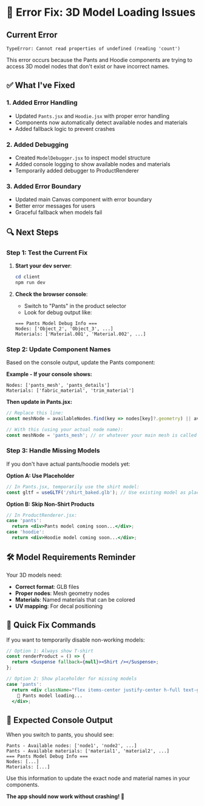 # 🚨 Error Fix: 3D Model Loading Issues

## Current Error
```
TypeError: Cannot read properties of undefined (reading 'count')
```

This error occurs because the Pants and Hoodie components are trying to access 3D model nodes that don't exist or have incorrect names.

## ✅ What I've Fixed

### 1. **Added Error Handling** 
- Updated `Pants.jsx` and `Hoodie.jsx` with proper error handling
- Components now automatically detect available nodes and materials
- Added fallback logic to prevent crashes

### 2. **Added Debugging**
- Created `ModelDebugger.jsx` to inspect model structure
- Added console logging to show available nodes and materials
- Temporarily added debugger to ProductRenderer

### 3. **Added Error Boundary**
- Updated main Canvas component with error boundary
- Better error messages for users
- Graceful fallback when models fail

## 🔍 Next Steps

### Step 1: Test the Current Fix
1. **Start your dev server**:
   ```powershell
   cd client
   npm run dev
   ```

2. **Check the browser console**:
   - Switch to "Pants" in the product selector
   - Look for debug output like:
   ```
   === Pants Model Debug Info ===
   Nodes: ['Object_2', 'Object_3', ...]
   Materials: ['Material.001', 'Material.002', ...]
   ```

### Step 2: Update Component Names
Based on the console output, update the Pants component:

**Example - If your console shows:**
```
Nodes: ['pants_mesh', 'pants_details']
Materials: ['fabric_material', 'trim_material']
```

**Then update in Pants.jsx:**
```jsx
// Replace this line:
const meshNode = availableNodes.find(key => nodes[key]?.geometry) || availableNodes[0];

// With this (using your actual node name):
const meshNode = 'pants_mesh'; // or whatever your main mesh is called
```

### Step 3: Handle Missing Models
If you don't have actual pants/hoodie models yet:

**Option A: Use Placeholder**
```jsx
// In Pants.jsx, temporarily use the shirt model:
const gltf = useGLTF('/shirt_baked.glb'); // Use existing model as placeholder
```

**Option B: Skip Non-Shirt Products**
```jsx
// In ProductRenderer.jsx:
case 'pants':
  return <div>Pants model coming soon...</div>;
case 'hoodie':
  return <div>Hoodie model coming soon...</div>;
```

## 🛠️ Model Requirements Reminder

Your 3D models need:
- **Correct format**: GLB files
- **Proper nodes**: Mesh geometry nodes 
- **Materials**: Named materials that can be colored
- **UV mapping**: For decal positioning

## 📝 Quick Fix Commands

If you want to temporarily disable non-working models:

```jsx
// Option 1: Always show T-shirt
const renderProduct = () => {
  return <Suspense fallback={null}><Shirt /></Suspense>;
};

// Option 2: Show placeholder for missing models
case 'pants':
  return <div className="flex items-center justify-center h-full text-gray-500">
    👖 Pants model loading...
  </div>;
```

## 🎯 Expected Console Output

When you switch to pants, you should see:
```
Pants - Available nodes: ['node1', 'node2', ...]
Pants - Available materials: ['material1', 'material2', ...]
=== Pants Model Debug Info ===
Nodes: [...]
Materials: [...]
```

Use this information to update the exact node and material names in your components.

**The app should now work without crashing! 🎉**
